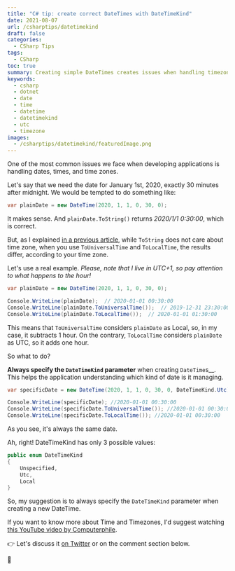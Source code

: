 ```yaml
---
title: "C# tip: create correct DateTimes with DateTimeKind"
date: 2021-08-07
url: /csharptips/datetimekind
draft: false
categories:
  - CSharp Tips
tags:
  - CSharp
toc: true
summary: Creating simple DateTimes creates issues when handling timezones. You can solve some issues by using DateTimeKind
keywords:
  - csharp
  - dotnet
  - date
  - time
  - datetime
  - datetimekind
  - utc
  - timezone
images:
  - /csharptips/datetimekind/featuredImage.png
---
```


One of the most common issues we face when developing applications is handling dates, times, and time zones.

Let's say that we need the date for January 1st, 2020, exactly 30 minutes after midnight. We would be tempted to do something like:

```cs
var plainDate = new DateTime(2020, 1, 1, 0, 30, 0);
```

It makes sense. And `plainDate.ToString()` returns _2020/1/1 0:30:00_, which is correct.

But, as I explained [in a previous article](https://www.code4it.dev/csharptips/5-things-datetime-timezones-and-formatting "5 things about DateTime time zones and formatting | Code4IT"), while `ToString` does not care about time zone, when you use `ToUniversalTime` and `ToLocalTime`, the results differ, according to your time zone.

Let's use a real example. _Please, note that I live in UTC+1, so pay attention to what happens to the hour!_

```cs
var plainDate = new DateTime(2020, 1, 1, 0, 30, 0);

Console.WriteLine(plainDate);  // 2020-01-01 00:30:00
Console.WriteLine(plainDate.ToUniversalTime());  // 2019-12-31 23:30:00
Console.WriteLine(plainDate.ToLocalTime());  // 2020-01-01 01:30:00
```

This means that `ToUniversalTime` considers `plainDate` as Local, so, in my case, it subtracts 1 hour.
On the contrary, `ToLocalTime` considers `plainDate` as UTC, so it adds one hour.

So what to do?

**Always specify the `DateTimeKind` parameter** when creating `DateTime`s\_\_. This helps the application understanding which kind of date is it managing.

```cs
var specificDate = new DateTime(2020, 1, 1, 0, 30, 0, DateTimeKind.Utc);

Console.WriteLine(specificDate); //2020-01-01 00:30:00
Console.WriteLine(specificDate.ToUniversalTime()); //2020-01-01 00:30:00
Console.WriteLine(specificDate.ToLocalTime()); //2020-01-01 00:30:00
```

As you see, it's always the same date.

Ah, right! DateTimeKind has only 3 possible values:

```cs
public enum DateTimeKind
{
    Unspecified,
    Utc,
    Local
}
```

So, my suggestion is to always specify the `DateTimeKind` parameter when creating a new DateTime.

If you want to know more about Time and Timezones, I'd suggest watching [this YouTube video by Computerphile](https://www.youtube.com/watch?v=-5wpm-gesOY "The Problem with Time & Timezones - Computerphile").

👉 Let's discuss it [on Twitter](https://twitter.com/BelloneDavide/status/1338540757943119874 "Original tweet on Twitter") or on the comment section below.

🐧
